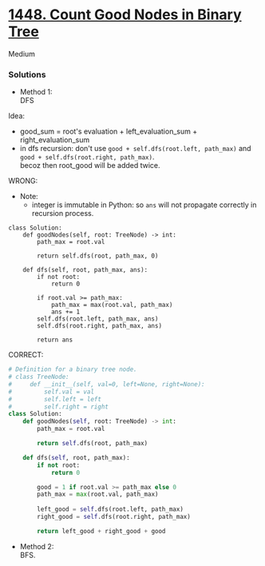 # [1448. Count Good Nodes in Binary Tree](https://leetcode.com/problems/count-good-nodes-in-binary-tree/description/?envType=study-plan-v2&envId=leetcode-75)

Medium

### Solutions

- Method 1:\
DFS

Idea:
- good_sum = root's evaluation + left_evaluation_sum + right_evaluation_sum
- in dfs recursion: don't use `good + self.dfs(root.left, path_max)` and `good + self.dfs(root.right, path_max)`.\
  becoz then root_good will be added twice.

WRONG:
- Note:
  - integer is immutable in Python: so `ans` will not propagate correctly in recursion process.
```
class Solution:
    def goodNodes(self, root: TreeNode) -> int:
        path_max = root.val

        return self.dfs(root, path_max, 0)

    def dfs(self, root, path_max, ans):
        if not root:
            return 0

        if root.val >= path_max:
            path_max = max(root.val, path_max)
            ans += 1
        self.dfs(root.left, path_max, ans)
        self.dfs(root.right, path_max, ans)

        return ans
```

CORRECT:
```python
# Definition for a binary tree node.
# class TreeNode:
#     def __init__(self, val=0, left=None, right=None):
#         self.val = val
#         self.left = left
#         self.right = right
class Solution:
    def goodNodes(self, root: TreeNode) -> int:
        path_max = root.val

        return self.dfs(root, path_max)

    def dfs(self, root, path_max):
        if not root:
            return 0

        good = 1 if root.val >= path_max else 0
        path_max = max(root.val, path_max)
            
        left_good = self.dfs(root.left, path_max)
        right_good = self.dfs(root.right, path_max)

        return left_good + right_good + good
```

- Method 2:\
  BFS.
